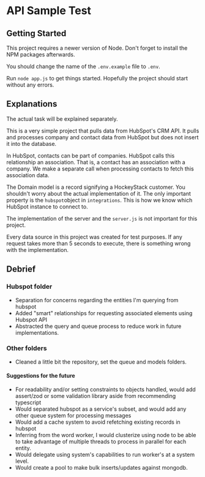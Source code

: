 # API Sample Test

## Getting Started

This project requires a newer version of Node. Don't forget to install the NPM packages afterwards.

You should change the name of the `.env.example` file to `.env`.

Run `node app.js` to get things started. Hopefully the project should start without any errors.

## Explanations

The actual task will be explained separately.

This is a very simple project that pulls data from HubSpot's CRM API. It pulls and processes company and contact data from HubSpot but does not insert it into the database.

In HubSpot, contacts can be part of companies. HubSpot calls this relationship an association. That is, a contact has an association with a company. We make a separate call when processing contacts to fetch this association data.

The Domain model is a record signifying a HockeyStack customer. You shouldn't worry about the actual implementation of it. The only important property is the `hubspot`object in `integrations`. This is how we know which HubSpot instance to connect to.

The implementation of the server and the `server.js` is not important for this project.

Every data source in this project was created for test purposes. If any request takes more than 5 seconds to execute, there is something wrong with the implementation.

## Debrief

### Hubspot folder

- Separation for concerns regarding the entities I'm querying from hubspot
- Added "smart" relationships for requesting associated elements using Hubspot API
- Abstracted the query and queue process to reduce work in future implementations.

### Other folders

- Cleaned a little bit the repository, set the queue and models folders.

#### Suggestions for the future

- For readability and/or setting constraints to objects handled, would add assert/zod or some validation library aside from recommending typescript
- Would separated hubspot as a service's subset, and would add any other queue system for processing messages
- Would add a cache system to avoid refetching existing records in hubspot
- Inferring from the word worker, I would clusterize using node to be able to take advantage of multiple threads to process in parallel for each entity.
- Would delegate using system's capabilities to run worker's at a system level.
- Would create a pool to make bulk inserts/updates against mongodb.
